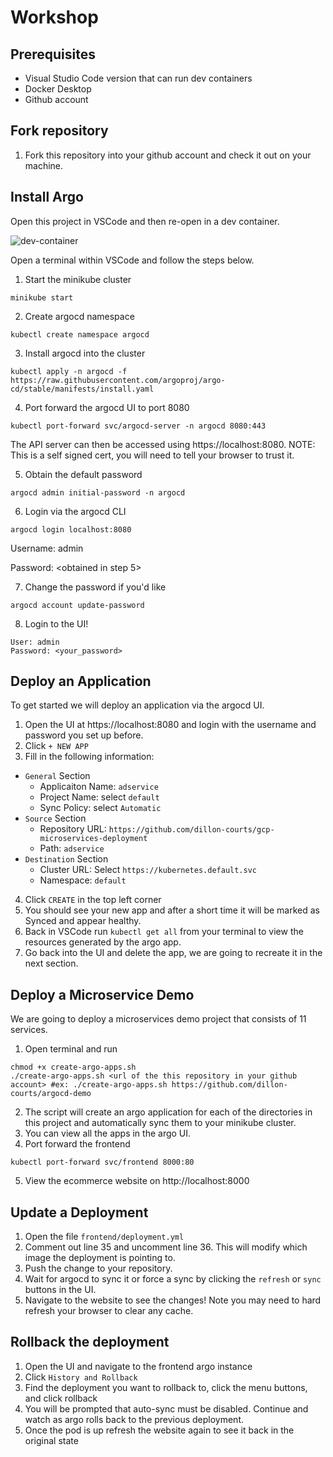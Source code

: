 # Workshop

## Prerequisites
- Visual Studio Code version that can run dev containers
- Docker Desktop
- Github account

## Fork repository
1. Fork this repository into your github account and check it out on your machine.

## Install Argo
Open this project in VSCode and then re-open in a dev container.

![dev-container](./screenshots/dev-container.png)

Open a terminal within VSCode and follow the steps below.

1. Start the minikube cluster
```
minikube start
```
2. Create argocd namespace
```
kubectl create namespace argocd
```
3. Install argocd into the cluster
```
kubectl apply -n argocd -f https://raw.githubusercontent.com/argoproj/argo-cd/stable/manifests/install.yaml
```
4. Port forward the argocd UI to port 8080
```
kubectl port-forward svc/argocd-server -n argocd 8080:443
```
The API server can then be accessed using https://localhost:8080.
NOTE: This is a self signed cert, you will need to tell your browser to trust it.

5. Obtain the default password
```
argocd admin initial-password -n argocd
```
6. Login via the argocd CLI
```
argocd login localhost:8080
```
Username: admin

Password: <obtained in step 5>

7. Change the password if you'd like
```
argocd account update-password
``` 
8. Login to the UI!
```
User: admin
Password: <your_password>
```

## Deploy an Application

To get started we will deploy an application via the argocd UI.

1. Open the UI at https://localhost:8080 and login with the username and password you set up before.
2. Click `+ NEW APP`
3. Fill in the following information:
- `General` Section
  - Applicaiton Name: `adservice`
  - Project Name: select `default`
  - Sync Policy: select `Automatic`
- `Source` Section
  - Repository URL: `https://github.com/dillon-courts/gcp-microservices-deployment`
  - Path: `adservice`
- `Destination` Section
  - Cluster URL: Select `https://kubernetes.default.svc`
  - Namespace: `default`
4. Click `CREATE` in the top left corner
5. You should see your new app and after a short time it will be marked as Synced and appear healthy.
6. Back in VSCode run `kubectl get all` from your terminal to view the resources generated by the argo app.
7. Go back into the UI and delete the app, we are going to recreate it in the next section.

## Deploy a Microservice Demo

We are going to deploy a microservices demo project that consists of 11 services.

1. Open terminal and run
```
chmod +x create-argo-apps.sh
./create-argo-apps.sh <url of the this repository in your github account> #ex: ./create-argo-apps.sh https://github.com/dillon-courts/argocd-demo
```
2. The script will create an argo application for each of the directories in this project and automatically sync them to your minikube cluster.
3. You can view all the apps in the argo UI.
4. Port forward the frontend
```
kubectl port-forward svc/frontend 8000:80
```
5. View the ecommerce website on http://localhost:8000

## Update a Deployment

1. Open the file `frontend/deployment.yml`
2. Comment out line 35 and uncomment line 36. This will modify which image the deployment is pointing to.
3. Push the change to your repository.
4. Wait for argocd to sync it or force a sync by clicking the `refresh` or `sync` buttons in the UI.
5. Navigate to the website to see the changes! Note you may need to hard refresh your browser to clear any cache.

## Rollback the deployment

1. Open the UI and navigate to the frontend argo instance
2. Click `History and Rollback`
3. Find the deployment you want to rollback to, click the menu buttons, and click rollback
4. You will be prompted that auto-sync must be disabled. Continue and watch as argo rolls back to the previous deployment.
5. Once the pod is up refresh the website again to see it back in the original state
